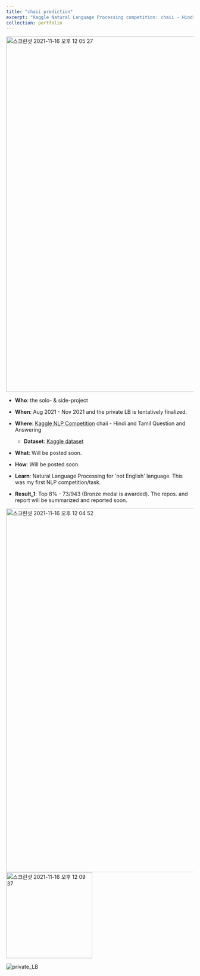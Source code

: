 ```yaml
---
title: "chaii prediction"
excerpt: "Kaggle Natural Language Processing competition: chaii - Hindi and Tamil Question and Answering"
collection: portfolio
---
```


<img width="954" alt="스크린샷 2021-11-16 오후 12 05 27" src="https://user-images.githubusercontent.com/58493928/141993611-7e92d228-19e2-4bee-acae-9284c7758a05.png">

- **Who**: the solo- & side-project
- **When**: Aug 2021 - Nov 2021 and the private LB is tentatively finalized.
- **Where**: [Kaggle NLP Competition](https://www.kaggle.com/c/chaii-hindi-and-tamil-question-answering/leaderboard) chaii - Hindi and Tamil Question and Answering
  - **Dataset**: [Kaggle dataset](https://www.kaggle.com/c/chaii-hindi-and-tamil-question-answering/data)
- **What**: Will be posted soon.
- **How**: Will be posted soon.
- **Learn**: Natural Language Processing for 'not English' language. This was my first NLP competition/task.    

- **Result_1**: Top 8% - 73/943 (Bronze medal is awarded). The repos. and report will be summarized and reported soon.

<img width="976" alt="스크린샷 2021-11-16 오후 12 04 52" src="https://user-images.githubusercontent.com/58493928/141994356-8d5b8ef7-7948-4f70-8615-3fd740e53865.png">
<img width="231" alt="스크린샷 2021-11-16 오후 12 09 37" src="https://user-images.githubusercontent.com/58493928/141994411-04a231a0-43db-435f-88ae-3a204d8bdb61.png">

![private_LB](https://user-images.githubusercontent.com/58493928/142142097-4ea9988c-a9dd-4c8a-86aa-a5b434d3bf04.png)
